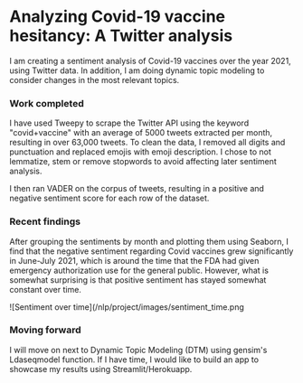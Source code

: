 #  Analyzing Covid-19 vaccine hesitancy: A Twitter analysis

I am creating a sentiment analysis of Covid-19 vaccines over the year 2021, using Twitter data. In addition, I am doing dynamic topic modeling to consider changes in the most relevant topics.

### Work completed

I have used Tweepy to scrape the Twitter API using the keyword "covid+vaccine" with an average of 5000 tweets extracted per month, resulting in over 63,000 tweets.
To clean the data, I removed all digits and punctuation and replaced emojis with emoji description. I chose to not lemmatize, stem or remove stopwords to avoid affecting later sentiment analysis.

I then ran VADER on the corpus of tweets, resulting in a positive and negative sentiment score for each row of the dataset. 

### Recent findings

After grouping the sentiments by month and plotting them using Seaborn, I find that the negative sentiment regarding Covid vaccines grew significantly in June-July 2021, which is around the time that the FDA had given emergency authorization use for the general public. However, what is somewhat surprising is that positive sentiment has stayed somewhat constant over time.

![Sentiment over time](/nlp/project/images/sentiment_time.png

### Moving forward

I will move on next to Dynamic Topic Modeling (DTM) using gensim's Ldaseqmodel function. If I have time, I would like to build an app to showcase my results using Streamlit/Herokuapp.